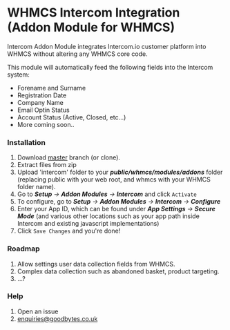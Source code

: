 
# WHMCS Intercom Integration (Addon Module for WHMCS)

Intercom Addon Module integrates Intercom.io customer platform into WHMCS without altering any WHMCS core code.

This module will automatically feed the following fields into the Intercom system:

- Forename and Surname
- Registration Date
- Company Name
- Email Optin Status
- Account Status (Active, Closed, etc...)
- More coming soon..


### Installation
1. Download [master](https://github.com/goodbytes-gb/Intercom-WHMCS-Module/archive/master.zip) branch (or clone).
2. Extract files from zip
3. Upload 'intercom' folder to your _**public/whmcs/modules/addons**_ folder (replacing public with your web root, and whmcs with your WHMCS folder name).
4. Go to _**Setup** -> **Addon Modules** -> **Intercom**_ and click `Activate`
5. To configure, go to _**Setup** -> **Addon Modules** -> **Intercom** -> **Configure**_
6. Enter your App ID, which can be found under _**App Settings** -> **Secure Mode**_ (and various other locations such as your app path inside Intercom and existing javascript implementations)
7. Click `Save Changes` and you're done!

### Roadmap

1. Allow settings user data collection fields from WHMCS.
2. Complex data collection such as abandoned basket, product targeting.
3. ...?

### Help

1. Open an issue
2. enquiries@goodbytes.co.uk
